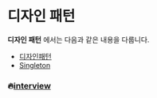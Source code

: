 # 디자인 패턴

**디자인 패턴** 에서는 다음과 같은 내용을 다룹니다.

* [디자인패턴](./DesignPattern/README.md)
* [Singleton](./Singleton/README.md)



### :fire:[interview](./interview/README.md)

